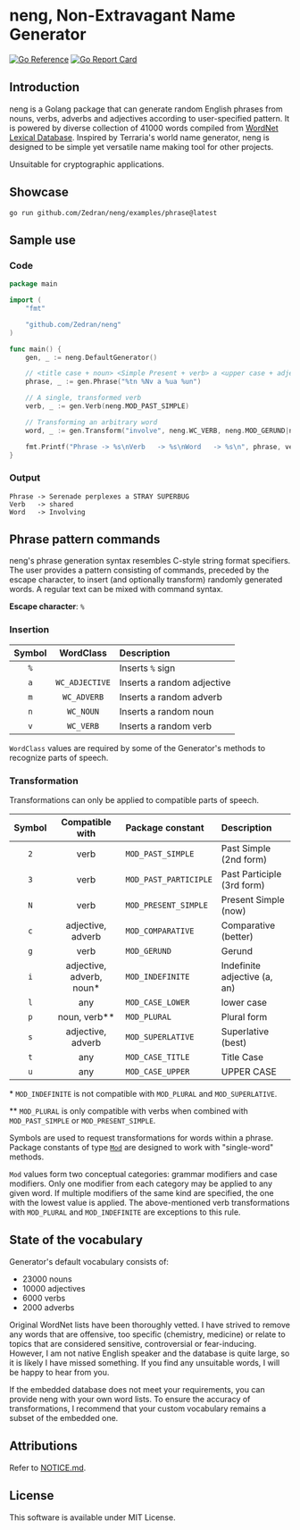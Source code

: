 # neng, Non-Extravagant Name Generator

[![Go Reference](https://pkg.go.dev/badge/github.com/Zedran/neng.svg)](https://pkg.go.dev/github.com/Zedran/neng)
[![Go Report Card](https://goreportcard.com/badge/github.com/Zedran/neng)](https://goreportcard.com/report/github.com/Zedran/neng)

## Introduction

neng is a Golang package that can generate random English phrases from nouns, verbs, adverbs and adjectives according to user-specified pattern. It is powered by diverse collection of 41000 words compiled from [WordNet Lexical Database](https://wordnet.princeton.edu). Inspired by Terraria's world name generator, neng is designed to be simple yet versatile name making tool for other projects.

Unsuitable for cryptographic applications.

## Showcase

```text
go run github.com/Zedran/neng/examples/phrase@latest
```

## Sample use

### Code

```Go
package main

import (
    "fmt"

    "github.com/Zedran/neng"
)

func main() {
    gen, _ := neng.DefaultGenerator()

    // <title case + noun> <Simple Present + verb> a <upper case + adjective> <upper case + noun>
    phrase, _ := gen.Phrase("%tn %Nv a %ua %un")

    // A single, transformed verb
    verb, _ := gen.Verb(neng.MOD_PAST_SIMPLE)

    // Transforming an arbitrary word
    word, _ := gen.Transform("involve", neng.WC_VERB, neng.MOD_GERUND|neng.MOD_CASE_TITLE)

    fmt.Printf("Phrase -> %s\nVerb   -> %s\nWord   -> %s\n", phrase, verb, word)
}
```

### Output

```text
Phrase -> Serenade perplexes a STRAY SUPERBUG
Verb   -> shared
Word   -> Involving
```

## Phrase pattern commands

neng's phrase generation syntax resembles C-style string format specifiers. The user provides a pattern consisting of commands, preceded by the escape character, to insert (and optionally transform) randomly generated words. A regular text can be mixed with command syntax.

**Escape character**: `%`

### Insertion

| Symbol | WordClass      | Description                |
|:------:|:--------------:|:---------------------------|
| `%`    |                | Inserts `%` sign           |
| `a`    | `WC_ADJECTIVE` | Inserts a random adjective |
| `m`    | `WC_ADVERB`    | Inserts a random adverb    |
| `n`    | `WC_NOUN`      | Inserts a random noun      |
| `v`    | `WC_VERB`      | Inserts a random verb      |

`WordClass` values are required by some of the Generator's methods to recognize parts of speech.

### Transformation

Transformations can only be applied to compatible parts of speech.

| Symbol | Compatible with          | Package constant      | Description                  |
|:------:|:------------------------:|:----------------------|:-----------------------------|
| `2`    | verb                     | `MOD_PAST_SIMPLE`     | Past Simple (2nd form)       |
| `3`    | verb                     | `MOD_PAST_PARTICIPLE` | Past Participle (3rd form)   |
| `N`    | verb                     | `MOD_PRESENT_SIMPLE`  | Present Simple (now)         |
| `c`    | adjective, adverb        | `MOD_COMPARATIVE`     | Comparative (better)         |
| `g`    | verb                     | `MOD_GERUND`          | Gerund                       |
| `i`    | adjective, adverb, noun* | `MOD_INDEFINITE`      | Indefinite adjective (a, an) |
| `l`    | any                      | `MOD_CASE_LOWER`      | lower case                   |
| `p`    | noun, verb**             | `MOD_PLURAL`          | Plural form                  |
| `s`    | adjective, adverb        | `MOD_SUPERLATIVE`     | Superlative (best)           |
| `t`    | any                      | `MOD_CASE_TITLE`      | Title Case                   |
| `u`    | any                      | `MOD_CASE_UPPER`      | UPPER CASE                   |

\* `MOD_INDEFINITE` is not compatible with `MOD_PLURAL` and `MOD_SUPERLATIVE`.

\*\* `MOD_PLURAL` is only compatible with verbs when combined with `MOD_PAST_SIMPLE` or `MOD_PRESENT_SIMPLE`.

Symbols are used to request transformations for words within a phrase. Package constants of type [`Mod`](./mod.go#L4) are designed to work with "single-word" methods.

`Mod` values form two conceptual categories: grammar modifiers and case modifiers. Only one modifier from each category may be applied to any given word. If multiple modifiers of the same kind are specified, the one with the lowest value is applied. The above-mentioned verb transformations with `MOD_PLURAL` and `MOD_INDEFINITE` are exceptions to this rule.

## State of the vocabulary

Generator's default vocabulary consists of:

* 23000 nouns
* 10000 adjectives
* 6000 verbs
* 2000 adverbs

Original WordNet lists have been thoroughly vetted. I have strived to remove any words that are offensive, too specific (chemistry, medicine) or relate to topics that are considered sensitive, controversial or fear-inducing. However, I am not native English speaker and the database is quite large, so it is likely I have missed something. If you find any unsuitable words, I will be happy to hear from you.

If the embedded database does not meet your requirements, you can provide neng with your own word lists. To ensure the accuracy of transformations, I recommend that your custom vocabulary remains a subset of the embedded one.

## Attributions

Refer to [NOTICE.md](./NOTICE.md).

## License

This software is available under MIT License.
